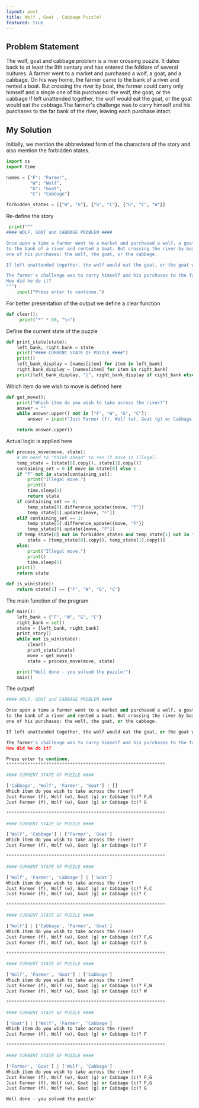 ```yaml
---
layout: post
title: Wolf , Goat , Cabbage Puzzle!
featured: true
---
```

## Problem Statement 
The wolf, goat and cabbage problem is a river crossing puzzle. It dates back to at least the 9th century and has entered the folklore of several cultures.
A farmer went to a market and purchased a wolf, a goat, and a cabbage. On his way home, the farmer came to the bank of a river and rented a boat. But crossing the river by boat, the farmer could carry only himself and a single one of his purchases: the wolf, the goat, or the cabbage If left unattended together, the wolf would eat the goat, or the goat would eat the cabbage.The farmer's challenge was to carry himself and his purchases to the far bank of the river, leaving each purchase intact.

## My Solution

Initially, we mention the abbreviated form of the characters of the story and also mention the forbidden states.

```python
import os 
import time 

names = {"F": "Farmer",
         "W": "Wolf",
         "G": "Goat",
         "C": "Cabbage"}

forbidden_states = [{"W", "G"}, {"G", "C"}, {"G", "C", "W"}]
```
 Re-define the story 

```python
 print("""
#### WOLF, GOAT and CABBAGE PROBLEM ####

Once upon a time a farmer went to a market and purchased a wolf, a goat, and a cabbage. On his way home, the farmer came
to the bank of a river and rented a boat. But crossing the river by boat, the farmer could carry only himself and a single
one of his purchases: the wolf, the goat, or the cabbage.

If left unattended together, the wolf would eat the goat, or the goat would eat the cabbage.

The farmer's challenge was to carry himself and his purchases to the far bank of the river, leaving each purchase intact.
How did he do it?
""")
    input("Press enter to continue.")
```
For better presentation of the output we define a clear function

```python
def clear():
     print("*" * 60, "\n")
```
 Define the current state of the puzzle

```python
def print_state(state):
    left_bank, right_bank = state
    print("#### CURRENT STATE OF PUZZLE ####")
    print()
    left_bank_display = [names[item] for item in left_bank]
    right_bank_display = [names[item] for item in right_bank]
    print(left_bank_display, "|", right_bank_display if right_bank else "[]")
```
 Which item do we wish to move is defined here

```python
def get_move():
    print("Which item do you wish to take across the river?")
    answer = ""
    while answer.upper() not in ["F", "W", "G", "C"]:
        answer = input("Just Farmer (f), Wolf (w), Goat (g) or Cabbage (c)? ")

    return answer.upper()
```
Actual logic is applied here

```python
def process_move(move, state):
    # We need to "think ahead" to see if move is illegal.
    temp_state = [state[0].copy(), state[1].copy()]
    containing_set = 0 if move in state[0] else 1
    if "F" not in state[containing_set]:
        print("Illegal move.")
        print()
        time.sleep(1)
        return state
    if containing_set == 0:
        temp_state[0].difference_update({move, "F"})
        temp_state[1].update([move, "F"])
    elif containing_set == 1:
        temp_state[1].difference_update({move, "F"})
        temp_state[0].update([move, "F"])
    if temp_state[0] not in forbidden_states and temp_state[1] not in forbidden_states:
        state = [temp_state[0].copy(), temp_state[1].copy()]
    else:
        print("Illegal move.")
        print()
        time.sleep(1)
    print()
    return state

```
```python
def is_win(state):
    return state[1] == {"F", "W", "G", "C"}
```
The main function of the program 

```python
def main():
    left_bank = {"F", "W", "G", "C"}
    right_bank = set()
    state = [left_bank, right_bank]
    print_story()
    while not is_win(state):
        clear()
        print_state(state)
        move = get_move()
        state = process_move(move, state)

    print("Well done - you solved the puzzle!")
    main()
```
The output!

```python
#### WOLF, GOAT and CABBAGE PROBLEM ####

Once upon a time a farmer went to a market and purchased a wolf, a goat, and a cabbage. On his way home, the farmer came
to the bank of a river and rented a boat. But crossing the river by boat, the farmer could carry only himself and a single
one of his purchases: the wolf, the goat, or the cabbage.

If left unattended together, the wolf would eat the goat, or the goat would eat the cabbage.

The farmer's challenge was to carry himself and his purchases to the far bank of the river, leaving each purchase intact.
How did he do it?

Press enter to continue.
************************************************************ 

#### CURRENT STATE OF PUZZLE ####

['Cabbage', 'Wolf', 'Farmer', 'Goat'] | []
Which item do you wish to take across the river?
Just Farmer (f), Wolf (w), Goat (g) or Cabbage (c)? F,G
Just Farmer (f), Wolf (w), Goat (g) or Cabbage (c)? G

************************************************************ 

#### CURRENT STATE OF PUZZLE ####

['Wolf', 'Cabbage'] | ['Farmer', 'Goat']
Which item do you wish to take across the river?
Just Farmer (f), Wolf (w), Goat (g) or Cabbage (c)? F

************************************************************ 

#### CURRENT STATE OF PUZZLE ####

['Wolf', 'Farmer', 'Cabbage'] | ['Goat']
Which item do you wish to take across the river?
Just Farmer (f), Wolf (w), Goat (g) or Cabbage (c)? F,C
Just Farmer (f), Wolf (w), Goat (g) or Cabbage (c)? C

************************************************************ 

#### CURRENT STATE OF PUZZLE ####

['Wolf'] | ['Cabbage', 'Farmer', 'Goat']
Which item do you wish to take across the river?
Just Farmer (f), Wolf (w), Goat (g) or Cabbage (c)? F,G
Just Farmer (f), Wolf (w), Goat (g) or Cabbage (c)? G

************************************************************ 

#### CURRENT STATE OF PUZZLE ####

['Wolf', 'Farmer', 'Goat'] | ['Cabbage']
Which item do you wish to take across the river?
Just Farmer (f), Wolf (w), Goat (g) or Cabbage (c)? F,W
Just Farmer (f), Wolf (w), Goat (g) or Cabbage (c)? W

************************************************************ 

#### CURRENT STATE OF PUZZLE ####

['Goat'] | ['Wolf', 'Farmer', 'Cabbage']
Which item do you wish to take across the river?
Just Farmer (f), Wolf (w), Goat (g) or Cabbage (c)? F

************************************************************ 

#### CURRENT STATE OF PUZZLE ####

['Farmer', 'Goat'] | ['Wolf', 'Cabbage']
Which item do you wish to take across the river?
Just Farmer (f), Wolf (w), Goat (g) or Cabbage (c)? F,G
Just Farmer (f), Wolf (w), Goat (g) or Cabbage (c)? F,G
Just Farmer (f), Wolf (w), Goat (g) or Cabbage (c)? G

Well done - you solved the puzzle!
```

